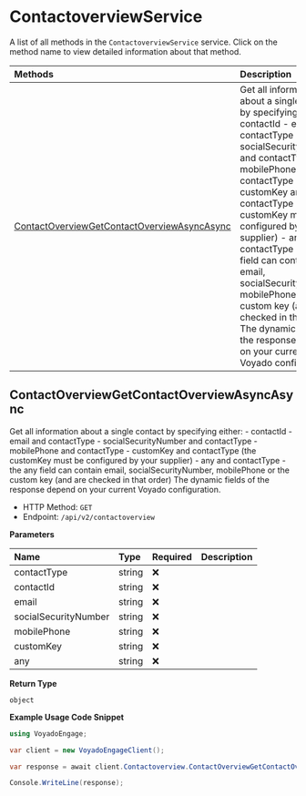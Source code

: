 # ContactoverviewService

A list of all methods in the `ContactoverviewService` service. Click on the method name to view detailed information about that method.

| Methods                                                                                     | Description                                                                                                                                                                                                                                                                                                                                                                                                                                                                            |
| :------------------------------------------------------------------------------------------ | :------------------------------------------------------------------------------------------------------------------------------------------------------------------------------------------------------------------------------------------------------------------------------------------------------------------------------------------------------------------------------------------------------------------------------------------------------------------------------------- |
| [ContactOverviewGetContactOverviewAsyncAsync](#contactoverviewgetcontactoverviewasyncasync) | Get all information about a single contact by specifying either: - contactId - email and contactType - socialSecurityNumber and contactType - mobilePhone and contactType - customKey and contactType (the customKey must be configured by your supplier) - any and contactType - the any field can contain email, socialSecurityNumber, mobilePhone or the custom key (and are checked in that order) The dynamic fields of the response depend on your current Voyado configuration. |

## ContactOverviewGetContactOverviewAsyncAsync

Get all information about a single contact by specifying either: - contactId - email and contactType - socialSecurityNumber and contactType - mobilePhone and contactType - customKey and contactType (the customKey must be configured by your supplier) - any and contactType - the any field can contain email, socialSecurityNumber, mobilePhone or the custom key (and are checked in that order) The dynamic fields of the response depend on your current Voyado configuration.

- HTTP Method: `GET`
- Endpoint: `/api/v2/contactoverview`

**Parameters**

| Name                 | Type   | Required | Description |
| :------------------- | :----- | :------- | :---------- |
| contactType          | string | ❌       |             |
| contactId            | string | ❌       |             |
| email                | string | ❌       |             |
| socialSecurityNumber | string | ❌       |             |
| mobilePhone          | string | ❌       |             |
| customKey            | string | ❌       |             |
| any                  | string | ❌       |             |

**Return Type**

`object`

**Example Usage Code Snippet**

```csharp
using VoyadoEngage;

var client = new VoyadoEngageClient();

var response = await client.Contactoverview.ContactOverviewGetContactOverviewAsyncAsync("contactType", "contactId", "email", "socialSecurityNumber", "mobilePhone", "customKey", "any");

Console.WriteLine(response);
```

<!-- This file was generated by liblab | https://liblab.com/ -->
